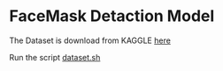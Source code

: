 # FaceMask Detaction Model

The Dataset is download from KAGGLE [here](https://www.kaggle.com/datasets/prithwirajmitra/covid-face-mask-detection-dataset)

Run the script [dataset.sh](#dataset.sh)

